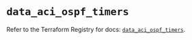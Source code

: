 # `data_aci_ospf_timers`

Refer to the Terraform Registry for docs: [`data_aci_ospf_timers`](https://registry.terraform.io/providers/ciscodevnet/aci/2.17.0/docs/data-sources/ospf_timers).
